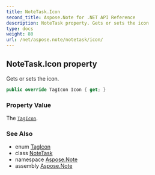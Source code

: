```yaml
---
title: NoteTask.Icon
second_title: Aspose.Note for .NET API Reference
description: NoteTask property. Gets or sets the icon
type: docs
weight: 80
url: /net/aspose.note/notetask/icon/
---
```

## NoteTask.Icon property

Gets or sets the icon.

```csharp
public override TagIcon Icon { get; }
```

### Property Value

The [`TagIcon`](../../tagicon/).

### See Also

* enum [TagIcon](../../tagicon/)
* class [NoteTask](../)
* namespace [Aspose.Note](../../notetask/)
* assembly [Aspose.Note](../../../)


